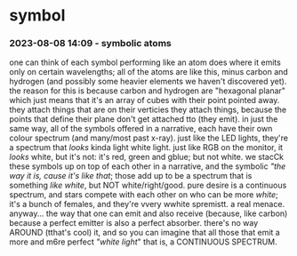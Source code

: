 # symbol

### 2023-08-08 14:09 - symbolic atoms

one can think of each symbol performing like an atom does where it emits only on certain wavelengths; all of the atoms are like this, minus carbon and hydrogen (and possibly some heavier elements we haven't discovered yet). the reason for this is because carbon and hydrogen are "hexagonal planar" which just means that it's an array of cubes with their point pointed away. they attach things that are on their verticies they attach things, because the points that define their plane don't get attached tto (they emit).
  in just the same way, all of the symbols offered in a narrative, each have their own colour spectrum (and many/most past x-ray). just like the LED lights, they're a spectrum that *looks* kinda light white light. just like RGB on the monitor, it *looks* white, but it's not: it's red, green and gblue; but not white.
  we stacCk these symbols up on top of each other in a narrative, and the symbolic *"the way it is, cause it's like that*; those add up to be a spectrum that is something *like white*, but NOT white/right/good.
  pure desire is a continuous spectrum, and stars compete with each other on who can be more *white*; it's a bunch of females, and they're vvery wwhite spremistt. a real menace. anyway...
    the way that one can emit and also receive (because, like carbon) because a perfect emitter is also a perfect absorber. there's no way AROUND (tthat's cool) it, and so you can imagine that all those that emit a more and m6re perfect *"white light*" that is, a CONTINUOUS SPECTRUM.
